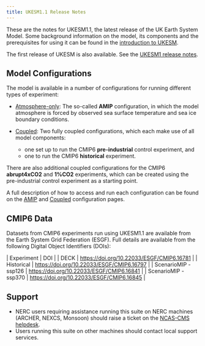 ```yaml
---
title: UKESM1.1 Release Notes
---
```

These are the notes for UKESM1.1, the latest release of the UK Earth System Model. Some background information on the model, its components and the prerequisites for using it can be found in the [introduction to UKESM](/unified-model/configurations/ukesm).

The first release of UKESM is also available.  See the [UKESM1 release notes](../relnotes-1.0).

## Model Configurations

The model is available in a number of configurations for running different types of experiment:

* [Atmosphere-only](amip):
The so-called **AMIP** configuration, in which the model atmosphere is forced by observed sea surface temperature and sea ice boundary conditions.

* [Coupled](coupled):
Two fully coupled configurations, which each make use of all model components:
  * one set up to run the CMIP6 **pre-industrial** control experiment, and
  * one to run the CMIP6 **historical** experiment.

There are also additional coupled configurations for the CMIP6 **abrupt4xCO2** and **1%CO2** experiments, which can be created using the pre-industrial control experiment as a starting point.

A full description of how to access and run each configuration can be found on the [AMIP](amip) and [Coupled](coupled) configuration pages.

## CMIP6 Data

Datasets from CMIP6 experiments run using UKESM1.1 are available from the Earth System Grid Federation (ESGF).  Full details are available from the following Digital Object Identifiers (DOIs):

| Experiment | DOI |
| DECK | https://doi.org/10.22033/ESGF/CMIP6.16781 |
| Historical | https://doi.org/10.22033/ESGF/CMIP6.16797 |
| ScenarioMIP - ssp126 | https://doi.org/10.22033/ESGF/CMIP6.16841 |
| ScenarioMIP - ssp370 | https://doi.org/10.22033/ESGF/CMIP6.16845 |

## Support
* NERC users requiring assistance running this suite on NERC machines (ARCHER, NEXCS, Monsoon) should raise a ticket on the [NCAS-CMS helpdesk](https://cms-helpdesk.ncas.ac.uk).
* Users running this suite on other machines should contact local support services.

